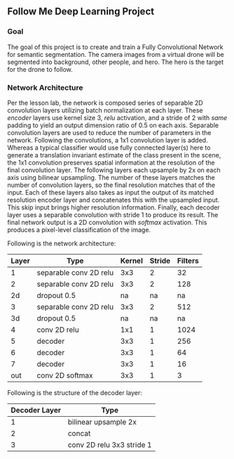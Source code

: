 ## Follow Me Deep Learning Project ##

### Goal

The goal of this project is to create and train a Fully Convolutional Network for semantic segmentation.  The camera images from a virtual drone will be segmented into background, other people, and hero.  The hero is the target for the drone to follow.

### Network Architecture

Per the lesson lab, the network is composed series of separable 2D convolution layers utilizing batch normalization at each layer.  These _encoder_ layers use kernel size 3, _relu_ activation, and a stride of 2 with _same_ padding to yield an output dimension ratio of 0.5 on each axis.  Separable convolution layers are used to reduce the number of parameters in the network.  Following the convolutions, a 1x1 convolution layer is added.  Whereas a typical classifier would use fully connected layer(s) here to generate a translation invariant estimate of the class present in the scene, the 1x1 convolution preserves spatial information at the resolution of the final convolution layer.  The following layers each upsample by 2x on each axis using bilinear upsampling.  The number of these layers matches the number of convolution layers, so the final resolution matches that of the input.  Each of these layers also takes as input the output of its matched resolution encoder layer and concatenates this with the upsampled input.  This skip input brings higher resolution information.  Finally, each decoder layer uses a separable convolution with stride 1 to produce its result.  The final network output is a 2D convolution with _softmax_ activation.  This produces a pixel-level classification of the image.


Following is the network architecture:


| Layer | Type | Kernel | Stride | Filters |
| ----- | ---- | ------ | ------ | ------- |
| 1     | separable conv 2D relu | 3x3 | 2 | 32 |
| 2     | separable conv 2D relu | 3x3 | 2 | 128 |
| 2d    | dropout 0.5 | na | na | na |
| 3     | separable conv 2D relu | 3x3 | 2 | 512 |
| 3d    | dropout 0.5 | na | na | na |
| 4     | conv 2D relu | 1x1 | 1 | 1024 |
| 5     | decoder | 3x3 | 1 | 256 |
| 6     | decoder | 3x3 | 1 | 64 |
| 7     | decoder | 3x3 | 1 | 16 |
| out   | conv 2D softmax | 3x3 | 1 | 3  |


Following is the structure of the decoder layer:


| Decoder Layer | Type |
| ------------- | ---- |
| 1 | bilinear upsample 2x |
| 2 | concat |
| 3 | conv 2D relu 3x3 stride 1 |

